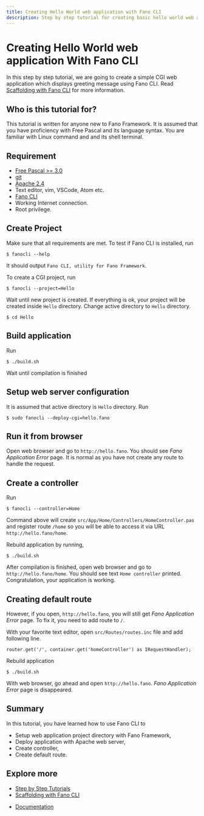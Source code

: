 ```yaml
---
title: Creating Hello World web application with Fano CLI
description: Step by step tutorial for creating basic hello world web application with Fano CLI
---
```


<h1 class="major">Creating Hello World web application With Fano CLI</h1>

In this step by step tutorial, we are going to create a simple CGI web application which displays greeting message using Fano CLI. Read [Scaffolding with Fano CLI](/scaffolding-with-fano-cli) for more information.

## Who is this tutorial for?

This tutorial is written for anyone new to Fano Framework. It is assumed that you have proficiency with Free Pascal and its language syntax. You are familiar with  Linux command and and its shell terminal.

## Requirement

- [Free Pascal >= 3.0](https://www.freepascal.org)
- [git](https://git-scm.com/)
- [Apache 2.4](https://httpd.apache.org/)
- Text editor, vim, VSCode, Atom etc.
- [Fano CLI](https://github.com/fanoframework/fano-cli)
- Working Internet connection.
- Root privilege.

## Create Project

Make sure that all requirements are met. To test if Fano CLI is installed, run

```
$ fanocli --help
```

It should output `Fano CLI, utility for Fano Framework`.

To create a CGI project, run

```
$ fanocli --project=Hello
```

Wait until new project is created. If everything is ok, your project will be created inside `Hello` directory. Change active directory to `Hello` directory.

```
$ cd Hello
```

## Build application

Run

```
$ ./build.sh
```

Wait until compilation is finished

## Setup web server configuration

It is assumed that active directory is `Hello` directory. Run

```
$ sudo fanocli --deploy-cgi=hello.fano
```

## Run it from browser

Open web browser and go to `http://hello.fano`. You should see *Fano Application Error* page. It is normal as you have not create any route to handle the request.

## Create a controller

Run

```
$ fanocli --controller=Home
```

Command above will create `src/App/Home/Controllers/HomeController.pas` and register route `/home` so you will be able to access it via URL `http://hello.fano/home`.

Rebuild application by running,

```
$ ./build.sh
```

After compilation is finished, open web browser and go to `http://hello.fano/home`. You should see text `Home controller` printed. Congratulation, your application is working.

## Creating default route

However, if you open, `http://hello.fano`, you will still get *Fano Application Error* page. To fix it, you need to add route to `/`.

With your favorite text editor, open `src/Routes/routes.inc` file and add following line.

```
router.get('/', container.get('homeController') as IRequestHandler);
```

Rebuild application

```
$ ./build.sh
```

With web browser, go ahead and open `http://hello.fano`. *Fano Application Error* page is disappeared.

## Summary

In this tutorial, you have learned how to use Fano CLI to

- Setup web application project directory with Fano Framework,
- Deploy application with Apache web server,
- Create controller,
- Create default route.

## Explore more

- [Step by Step Tutorials](/tutorials)
- [Scaffolding with Fano CLI](/scaffolding-with-fano-cli)

<ul class="actions">
    <li><a href="/documentation" class="button">Documentation</a></li>
</ul>
